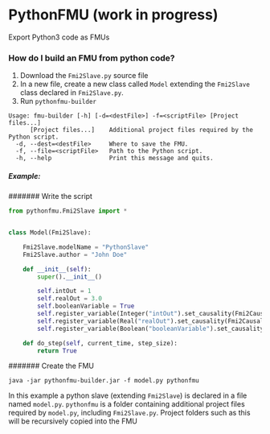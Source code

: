 # PythonFMU (work in progress)
Export Python3 code as FMUs


### How do I build an FMU from python code?

1) Download the `Fmi2Slave.py` source file
2) In a new file, create a new class called `Model` extending the `Fmi2Slave` class declared in `Fmi2Slave.py`.
3) Run `pythonfmu-builder`

```
Usage: fmu-builder [-h] [-d=<destFile>] -f=<scriptFile> [Project files...]
      [Project files...]    Additional project files required by the Python script.
  -d, --dest=<destFile>     Where to save the FMU.
  -f, --file=<scriptFile>   Path to the Python script.
  -h, --help                Print this message and quits.

```

##### Example: 

####### Write the script

```python
from pythonfmu.Fmi2Slave import *


class Model(Fmi2Slave):

    Fmi2Slave.modelName = "PythonSlave"
    Fmi2Slave.author = "John Doe"

    def __init__(self):
        super().__init__()

        self.intOut = 1
        self.realOut = 3.0
        self.booleanVariable = True
        self.register_variable(Integer("intOut").set_causality(Fmi2Causality.output))
        self.register_variable(Real("realOut").set_causality(Fmi2Causality.output))
        self.register_variable(Boolean("booleanVariable").set_causality(Fmi2Causality.local))

    def do_step(self, current_time, step_size):
        return True
```

####### Create the FMU 

```
java -jar pythonfmu-builder.jar -f model.py pythonfmu
```

In this example a python slave (extending `Fmi2Slave`) is declared in a file named `model.py`. `pythonfmu` is a folder containing additional project files required by `model.py`, including `Fmi2Slave.py`. Project folders such as this will be recursively copied into the FMU 
